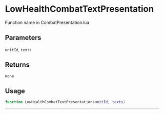 # LowHealthCombatTextPresentation
Function name in CombatPresentation.lua
## Parameters
`unitId`, `texts`
## Returns
`none`
## Usage
```lua
function LowHealthCombatTextPresentation(unitId, texts)
```
---
